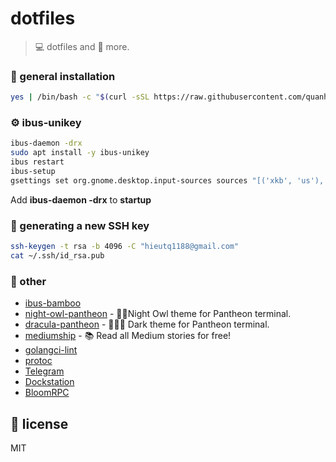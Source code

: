 # dotfiles

> 💻 dotfiles and 🚀 more.

### 🧰 general installation

```sh
yes | /bin/bash -c "$(curl -sSL https://raw.githubusercontent.com/quanhieu/dotfiles-for-linux/main/install.sh)"
```

### ⚙️ ibus-unikey

```sh
ibus-daemon -drx
sudo apt install -y ibus-unikey
ibus restart
ibus-setup
gsettings set org.gnome.desktop.input-sources sources "[('xkb', 'us'), ('ibus', 'Unikey')]"
```

Add **ibus-daemon -drx** to **startup**

### 🔑 generating a new SSH key

```sh
ssh-keygen -t rsa -b 4096 -C "hieutq1188@gmail.com"
cat ~/.ssh/id_rsa.pub
```

### 💅 other
- [ibus-bamboo](https://github.com/BambooEngine/ibus-bamboo)
- [night-owl-pantheon](https://github.com/harrytran103/night-owl-pantheon) - 🌌🦉Night Owl theme for Pantheon terminal.
- [dracula-pantheon](https://github.com/harrytran103/dracula-pantheon) - 🧛🏻‍♂️ Dark theme for Pantheon terminal.
- [mediumship](https://github.com/swapagarwal/mediumship) - 📚 Read all Medium stories for free!
- [golangci-lint](https://golangci-lint.run/usage/integrations/)
- [protoc](http://google.github.io/proto-lens/installing-protoc.html)
- [Telegram](https://desktop.telegram.org/)
- [Dockstation](https://dockstation.io/)
- [BloomRPC](https://github.com/uw-labs/bloomrpc)

## 🔖 license

MIT
